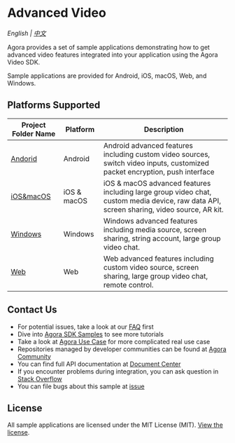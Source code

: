 # Advanced Video

*English | [中文](README.zh.md)*

Agora provides a set of sample applications demonstrating how to get advanced video features integrated into your application using the Agora Video SDK.

Sample applications are provided for Android, iOS, macOS, Web, and Windows.

## Platforms Supported

Project Folder Name|Platform|Description
---|---|---
[Andorid](./Android)|Android|Android advanced features including custom video sources, switch video inputs, customized packet encryption, push interface
[iOS&macOS](./iOS&macOS)|iOS & macOS|iOS & macOS advanced features including large group video chat, custom media device, raw data API, screen sharing, video source, AR kit.
[Windows](./Windows)|Windows|Windows advanced features including media source, screen sharing, string account, large group video chat.
[Web](./Web)|Web|Web advanced features including custom video source, screen sharing, large group video chat, remote control.

## Contact Us

- For potential issues, take a look at our [FAQ](https://docs.agora.io/en/faq) first
- Dive into [Agora SDK Samples](https://github.com/AgoraIO) to see more tutorials
- Take a look at [Agora Use Case](https://github.com/AgoraIO-usecase) for more complicated real use case
- Repositories managed by developer communities can be found at [Agora Community](https://github.com/AgoraIO-Community)
- You can find full API documentation at [Document Center](https://docs.agora.io/en/)
- If you encounter problems during integration, you can ask question in [Stack Overflow](https://stackoverflow.com/questions/tagged/agora.io)
- You can file bugs about this sample at [issue](https://github.com/AgoraIO/Advanced-Video/issues)

## License

All sample applications are licensed under the MIT License (MIT). [View the license](LICENSE.md).